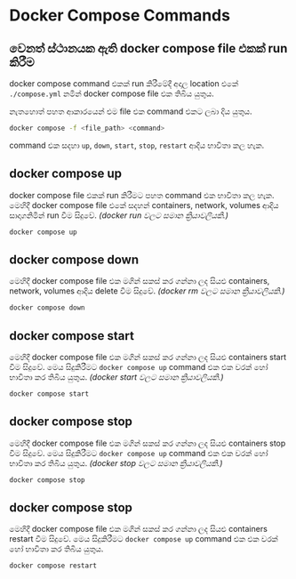 # Docker Compose Commands

## වෙනත් ස්ථානයක ඇති docker compose file එකක් run කිරීම
docker compose command එකක් run කිරීමේදී අදාල location එකේ `./compose.yml` නමින් docker compose file එක තිබිය යුතුය.

නැතහොත් පහත ආකාරයෙන් එම file එක command එකට ලබා දිය යුතුය.
```bash
docker compose -f <file_path> <command>
```
command එක සදහා `up`, `down`, `start`, `stop`, `restart` ආදිය භාවිතා කල හැක.

## docker compose up
docker compose file එකක් run කිරීමට පහත command එක භාවිතා කල හැක.
මෙහිදී docker compose file එකේ සදහන් containers, network, volumes ආදිය සාදාගනිමින් run වීම සිදුවේ. *(docker run වලට සමාන ක්‍රියාවලියකි.)*
```bash
docker compose up
```
## docker compose down
මෙහිදී docker compose file එක මගින් සකස් කර ගන්නා ලද සියළු containers, network, volumes ආදිය delete වීම සිදුවේ. *(docker rm වලට සමාන ක්‍රියාවලියකි.)*
```bash
docker compose down
```

## docker compose start
මෙහිදී docker compose file එක මගින් සකස් කර ගන්නා ලද සියළු containers start වීම සිදුවේ. මෙය සිදුකිරීමට `docker compose up` command එක එක වරක් හෝ භාවිතා කර තිබිය යුතුය. *(docker start වලට සමාන ක්‍රියාවලියකි.)*
```bash
docker compose start
```

## docker compose stop
මෙහිදී docker compose file එක මගින් සකස් කර ගන්නා ලද සියළු containers stop වීම සිදුවේ. මෙය සිදුකිරීමට `docker compose up` command එක එක වරක් හෝ භාවිතා කර තිබිය යුතුය. *(docker stop වලට සමාන ක්‍රියාවලියකි.)*
```bash
docker compose stop
```

## docker compose stop
මෙහිදී docker compose file එක මගින් සකස් කර ගන්නා ලද සියළු containers restart වීම සිදුවේ. මෙය සිදුකිරීමට `docker compose up` command එක එක වරක් හෝ භාවිතා කර තිබිය යුතුය.
```bash
docker compose restart
```

